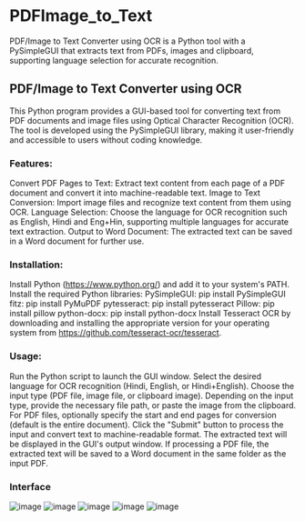 # PDFImage_to_Text
PDF/Image to Text Converter using OCR is a Python tool with a PySimpleGUI that extracts text from PDFs, images and clipboard, supporting language selection for accurate recognition. 

## PDF/Image to Text Converter using OCR
This Python program provides a GUI-based tool for converting text from PDF documents and image files using Optical Character Recognition (OCR). The tool is developed using the PySimpleGUI library, making it user-friendly and accessible to users without coding knowledge.

### Features:
Convert PDF Pages to Text: Extract text content from each page of a PDF document and convert it into machine-readable text.
Image to Text Conversion: Import image files and recognize text content from them using OCR.
Language Selection: Choose the language for OCR recognition such as English, Hindi and Eng+Hin, supporting multiple languages for accurate text extraction.
Output to Word Document: The extracted text can be saved in a Word document for further use.

### Installation:
Install Python (https://www.python.org/) and add it to your system's PATH.
Install the required Python libraries:
PySimpleGUI: pip install PySimpleGUI
fitz: pip install PyMuPDF
pytesseract: pip install pytesseract
Pillow: pip install pillow
python-docx: pip install python-docx
Install Tesseract OCR by downloading and installing the appropriate version for your operating system from https://github.com/tesseract-ocr/tesseract.

### Usage:
Run the Python script to launch the GUI window.
Select the desired language for OCR recognition (Hindi, English, or Hindi+English).
Choose the input type (PDF file, image file, or clipboard image).
Depending on the input type, provide the necessary file path, or paste the image from the clipboard.
For PDF files, optionally specify the start and end pages for conversion (default is the entire document).
Click the "Submit" button to process the input and convert text to machine-readable format.
The extracted text will be displayed in the GUI's output window.
If processing a PDF file, the extracted text will be saved to a Word document in the same folder as the input PDF.

### Interface
![image](https://github.com/SHRISTIGUPT/PDFImage_to_Text/assets/91000887/fe01f81e-d672-4cf2-913d-6e8f515c2803)
![image](https://github.com/SHRISTIGUPT/PDFImage_to_Text/assets/91000887/24de6458-cc28-4702-a1e6-6650f9d83410)
![image](https://github.com/SHRISTIGUPT/PDFImage_to_Text/assets/91000887/d36fd68c-1a0b-4cbf-98e6-eb34a9aacdb9)
![image](https://github.com/SHRISTIGUPT/PDFImage_to_Text/assets/91000887/3efce529-b265-4e97-9809-b2b10d5a6250)
![image](https://github.com/SHRISTIGUPT/PDFImage_to_Text/assets/91000887/6216d337-f005-425c-ba14-c2a1a50d7958)
